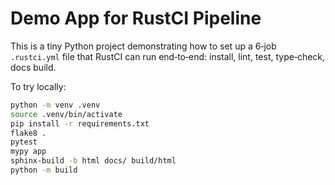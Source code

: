 # Demo App for RustCI Pipeline

This is a tiny Python project demonstrating how to set up a 6‑job `.rustci.yml` file
that RustCI can run end‑to‑end: install, lint, test, type‑check, docs build.

To try locally:

```bash
python -m venv .venv
source .venv/bin/activate
pip install -r requirements.txt
flake8 .
pytest
mypy app
sphinx-build -b html docs/ build/html
python -m build
```
